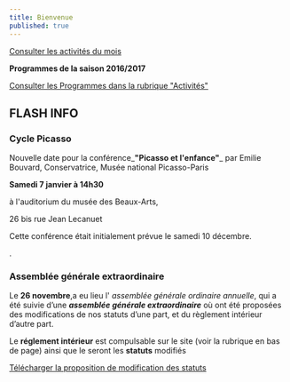 ```yaml
---
title: Bienvenue
published: true
---
```


<p><a href="/pages/activites-du-mois.html" class="bouton">Consulter les activités du mois</a></p>  

**Programmes de la saison 2016/2017**

[Consulter les Programmes dans la rubrique "Activités"](/pages/activites.html)




## FLASH INFO    


 

### **Cycle Picasso**
 
Nouvelle date pour la conférence_**"Picasso et l'enfance"**_
par Emilie Bouvard, Conservatrice, Musée national Picasso-Paris
 
**Samedi 7 janvier à 14h30**
 
 à l'auditorium du musée des Beaux-Arts,
 
 26 bis rue Jean Lecanuet  
 
Cette conférence était initialement prévue le samedi 10 décembre.
 

 



 .  
 



###  Assemblée générale extraordinaire

Le **26  novembre**,a eu lieu l' _assemblée générale ordinaire annuelle_, qui a été suivie d’une _**assemblée générale extraordinaire**_ où ont été proposées des modifications de nos statuts d’une part, et du règlement intérieur d’autre part.

Le **réglement intérieur** est compulsable sur le site (voir la rubrique en bas de page) ainsi que le seront les **statuts** modifiés 

[Télécharger la proposition de modification des statuts](/fichiers/161115-proposition-de-modifications-des-statuts.pdf)
